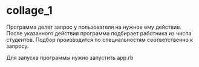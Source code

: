 # collage_1
Программа делет запрос у пользователя на нужное ему действие.
После указанного действия программа подбирает работника из числа студентов.
Подбор производится по специальностям соответственно к запросу.

Для запуска программы нужно запустить app.rb
